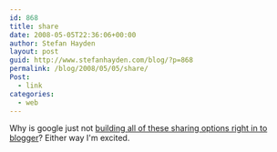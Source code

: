 ```yaml
---
id: 868
title: share
date: 2008-05-05T22:36:06+00:00
author: Stefan Hayden
layout: post
guid: http://www.stefanhayden.com/blog/?p=868
permalink: /blog/2008/05/05/share/
Post:
  - link
categories:
  - web
---
```

Why is google just not <a href="https://www.google.com/reader/shared/00616310715769617490">building all of these sharing options right in to blogger</a>? Either way I'm excited.